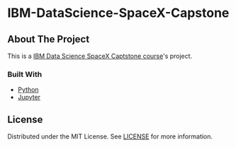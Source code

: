 # IBM-DataScience-SpaceX-Capstone

## About The Project
This is a [IBM Data Science SpaceX Captstone course](https://www.coursera.org/learn/applied-data-science-capstone/home/welcome)'s project.

### Built With

* [Python](https://www.python.org/)
* [Jupyter](https://jupyter.org/)

<!-- LICENSE -->
## License

Distributed under the MIT License. See [LICENSE](https://github.com/chungyau97/IBM-DataScience-SpaceX-Capstone/blob/main/LICENSE) for more information.
